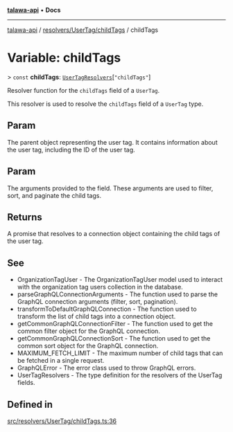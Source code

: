 [**talawa-api**](../../../../README.md) • **Docs**

***

[talawa-api](../../../../modules.md) / [resolvers/UserTag/childTags](../README.md) / childTags

# Variable: childTags

\> `const` **childTags**: [`UserTagResolvers`](../../../../types/generatedGraphQLTypes/type-aliases/UserTagResolvers.md)\[`"childTags"`\]

Resolver function for the `childTags` field of a `UserTag`.

This resolver is used to resolve the `childTags` field of a `UserTag` type.

## Param

The parent object representing the user tag. It contains information about the user tag, including the ID of the user tag.

## Param

The arguments provided to the field. These arguments are used to filter, sort, and paginate the child tags.

## Returns

A promise that resolves to a connection object containing the child tags of the user tag.

## See

 - OrganizationTagUser - The OrganizationTagUser model used to interact with the organization tag users collection in the database.
 - parseGraphQLConnectionArguments - The function used to parse the GraphQL connection arguments (filter, sort, pagination).
 - transformToDefaultGraphQLConnection - The function used to transform the list of child tags into a connection object.
 - getCommonGraphQLConnectionFilter - The function used to get the common filter object for the GraphQL connection.
 - getCommonGraphQLConnectionSort - The function used to get the common sort object for the GraphQL connection.
 - MAXIMUM_FETCH_LIMIT - The maximum number of child tags that can be fetched in a single request.
 - GraphQLError - The error class used to throw GraphQL errors.
 - UserTagResolvers - The type definition for the resolvers of the UserTag fields.

## Defined in

[src/resolvers/UserTag/childTags.ts:36](https://github.com/PalisadoesFoundation/talawa-api/blob/5e38dbf44e47f2fc703410fad29ab5c8f7f26c77/src/resolvers/UserTag/childTags.ts#L36)

